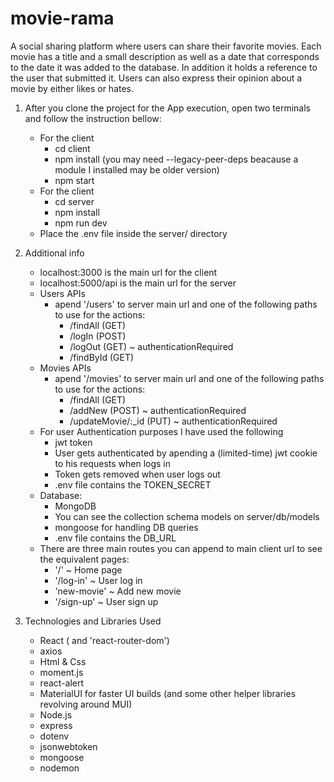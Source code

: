 # movie-rama
A social sharing platform where users can share their favorite movies. Each movie has a title and a small description as well as a date that corresponds to the date it was added to the database. In addition it holds a reference to the user that submitted it. Users can also express their opinion about a movie by either likes or hates.

1. After you clone the project for the App execution, open two terminals and follow the instruction bellow:
    - For the client
        - cd client
        - npm install (you may need --legacy-peer-deps beacause a module I installed may be older version)
        - npm start
    - For the client
        - cd server
        - npm install
        - npm run dev
    - Place the .env file inside the server/ directory
  
2. Additional info
    - localhost:3000 is the main url for the client
    - localhost:5000/api is the main url for the server
    - Users APIs
        - apend '/users' to server main url and one of the following paths to use for the actions:
            - /findAll (GET)
            - /logIn (POST)
            - /logOut (GET) ~ authenticationRequired
            - /findById (GET)
    - Movies APIs
        - apend '/movies' to server main url and one of the following paths to use for the actions:
          - /findAll (GET)
          - /addNew (POST) ~ authenticationRequired
          - /updateMovie/:_id (PUT) ~ authenticationRequired
    - For user Authentication purposes I have used the following
      - jwt token
      - User gets authenticated by apending a (limited-time) jwt cookie to his requests when logs in
      - Token gets removed when user logs out
      - .env file contains the TOKEN_SECRET
    - Database:
      - MongoDB
      - You can see the collection schema models on server/db/models
      - mongoose for handling DB queries
      - .env file contains the DB_URL
    - There are three main routes you can append to main client url to see the equivalent pages:
      - '/' ~ Home page 
      - '/log-in' ~ User log in
      - 'new-movie' ~ Add new movie
      - '/sign-up' ~ User sign up
      
3. Technologies and Libraries Used
    - React ( and 'react-router-dom')
    - axios
    - Html & Css
    - moment.js
    - react-alert
    - MaterialUI for faster UI builds (and some other helper libraries revolving around MUI)
    - Node.js
    - express
    - dotenv
    - jsonwebtoken
    - mongoose
    - nodemon

